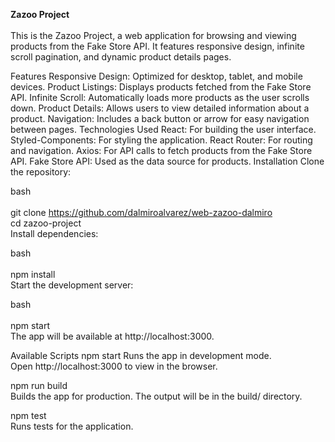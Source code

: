 <b>Zazoo Project</b> <br/><br/>
This is the Zazoo Project, a web application for browsing and viewing products from the Fake Store API. It features responsive design, infinite scroll pagination, and dynamic product details pages.

Features
Responsive Design: Optimized for desktop, tablet, and mobile devices.
Product Listings: Displays products fetched from the Fake Store API.
Infinite Scroll: Automatically loads more products as the user scrolls down.
Product Details: Allows users to view detailed information about a product.
Navigation: Includes a back button or arrow for easy navigation between pages.
Technologies Used
React: For building the user interface.
Styled-Components: For styling the application.
React Router: For routing and navigation.
Axios: For API calls to fetch products from the Fake Store API.
Fake Store API: Used as the data source for products.
Installation
Clone the repository:

bash<br/><br/>
git clone https://github.com/dalmiroalvarez/web-zazoo-dalmiro<br/>
cd zazoo-project<br/>
Install dependencies:

bash<br/><br/>
npm install<br/>
Start the development server:

bash<br/><br/>
npm start<br/>
The app will be available at http://localhost:3000.<br/>

Available Scripts
npm start
Runs the app in development mode.<br/>
Open http://localhost:3000 to view in the browser.

npm run build<br/>
Builds the app for production. The output will be in the build/ directory.

npm test<br/>
Runs tests for the application.
